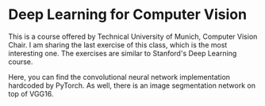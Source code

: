 # Deep Learning for Computer Vision # 

This is a course offered by Technical University of Munich, Computer Vision Chair. I am sharing the last exercise of this class, which is the most interesting one. The exercises are similar to Stanford's Deep Learning course. 

Here, you can find the convolutional neural network implementation hardcoded by PyTorch. 
As well, there is an image segmentation network on top of VGG16. 
